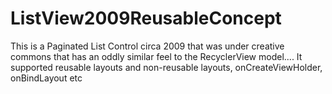 ListView2009ReusableConcept
===========================

This is a Paginated List Control circa 2009 that was under creative commons that has an oddly similar feel to the RecyclerView model....  It supported reusable layouts and non-reusable layouts, onCreateViewHolder, onBindLayout etc
